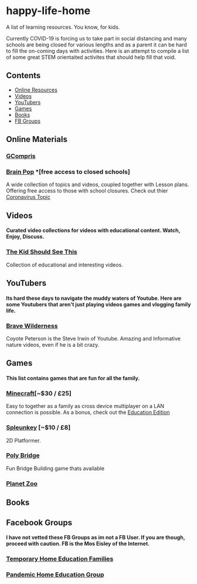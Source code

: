 # happy-life-home
A list of learning resources. You know, for kids.

Currently COVID-19 is forcing us to take part in social distancing and many schools are being closed for various lengths and as a parent it can be hard to fill the on-coming days with activities. Here is an attempt to compile a list of some great STEM orientaited activites that should help fill that void. 


## Contents

- [Online Resources](#online)
- [Videos](#videos)
- [YouTubers](#Youtubers)
- [Games](#games)
- [Books](#books)
- [FB Groups](#fbgroups)

## Online Materials

### [GCompris](https://gcompris.net/index-en.html)

### [Brain Pop](https://www.brainpop.com/) *[free access to closed schools]

A wide collection of topics and videos, coupled together with Lesson plans. Offering free access to those with school closures.
Check out thier [Coronavirus Topic](https://www.brainpop.com/health/diseasesinjuriesandconditions/coronavirus/)

## Videos

#### Curated video collections for videos with educational content. Watch, Enjoy, Discuss.

### [The Kid Should See This](https://thekidshouldseethis.com/)

Collection of educational and interesting videos.

## YouTubers

#### Its hard these days to navigate the muddy waters of Youtube. Here are some Youtubers that aren't just playing videos games and vlogging family life.

### [Brave Wilderness](https://www.youtube.com/channel/UC6E2mP01ZLH_kbAyeazCNdg)

Coyote Peterson is the Steve Irwin of Youtube. Amazing and Informative nature videos, even if he is a bit crazy. 

## Games

#### This list contains games that are fun for all the family.

### [Minecraft](https://minecraft.net)[~$30 / £25]

Easy to together as a family as cross device multiplayer on a LAN connection is possible. As a bonus, check out the [Education Edition](https://education.minecraft.net/) 

### [Spleunkey](https://spelunkyworld.com/index.html) [~$10 / £8]

2D Platformer.

### [Poly Bridge](http://polybridge.drycactus.com/)

Fun Bridge Building game thats available

### [Planet Zoo](https://www.planetzoogame.com/en-GB)

## Books

## Facebook Groups

#### I have not vetted these FB Groups as im not a FB User. If you are though, proceed with caution. FB is the Mos Eisley of the Internet.

### [Temporary Home Education Families](https://www.facebook.com/groups/1788992361238092/)

### [Pandemic Home Education Group](https://www.facebook.com/groups/297366181223860/)
